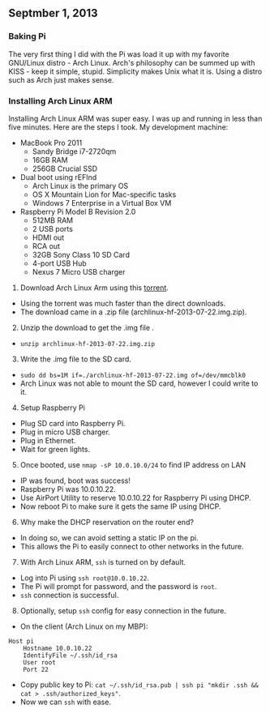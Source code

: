 ## Septmber 1, 2013

### Baking Pi

The very first thing I did with the Pi was load it up with my favorite GNU/Linux
distro - Arch Linux. Arch's philosophy can be summed up with KISS - keep it
simple, stupid. Simplicity makes Unix what it is. Using a distro such as Arch
just makes sense.

### Installing Arch Linux ARM

Installing Arch Linux ARM was super easy. I was up and running in less than five
minutes. Here are the steps I took. My development machine:

- MacBook Pro 2011 
  - Sandy Bridge i7-2720qm
  - 16GB RAM
  - 256GB Crucial SSD
- Dual boot using rEFInd 
  - Arch Linux is the primary OS
  - OS X Mountain Lion for Mac-specific tasks
  - Windows 7 Enterprise in a Virtual Box VM
- Raspberry Pi Model B Revision 2.0
  - 512MB RAM
  - 2 USB ports
  - HDMI out
  - RCA out
  - 32GB Sony Class 10 SD Card
  - 4-port USB Hub
  - Nexus 7 Micro USB charger

1. Download Arch Linux Arm using this [torrent](http://downloads.raspberrypi.org/images/archlinuxarm/archlinux-hf-2013-07-22/archlinux-hf-2013-07-22.img.zip.torrent).
  * Using the torrent was much faster than the direct downloads.
  * The download came in a .zip file (archlinux-hf-2013-07-22.img.zip). 
2. Unzip the download to get the .img file .
  * `unzip archlinux-hf-2013-07-22.img.zip`
3. Write the .img file to the SD card. 
  * `sudo dd bs=1M if=./archlinux-hf-2013-07-22.img of=/dev/mmcblk0`
  * Arch Linux was not able to mount the SD card, however I could write to it.
4. Setup Raspberry Pi
  * Plug SD card into Raspberry Pi.
  * Plug in micro USB charger.
  * Plug in Ethernet.
  * Wait for green lights. 
5. Once booted, use `nmap -sP 10.0.10.0/24` to find IP address on LAN
  * IP was found, boot was success!
  * Raspberry Pi was 10.0.10.22.
  * Use AirPort Utility to reserve 10.0.10.22 for Raspberry Pi using DHCP.
  * Now reboot Pi to make sure it gets the same IP using DHCP.
6. Why make the DHCP reservation on the router end?
  * In doing so, we can avoid setting a static IP on the pi.
  * This allows the Pi to easily connect to other networks in the future.
7. With Arch Linux ARM, `ssh` is turned on by default.
  * Log into Pi using `ssh root@10.0.10.22`.
  * The Pi will prompt for password, and the password is `root`.
  * `ssh` connection is successful.
8. Optionally, setup `ssh` config for easy connection in the future.
  * On the client (Arch Linux on my MBP):
 
```sshconfig
Host pi
    Hostname 10.0.10.22
    IdentifyFile ~/.ssh/id_rsa
    User root
    Port 22
```
  * Copy public key to Pi: `cat ~/.ssh/id_rsa.pub | ssh pi "mkdir .ssh && cat > .ssh/authorized_keys"`.
  * Now we can `ssh` with ease.

